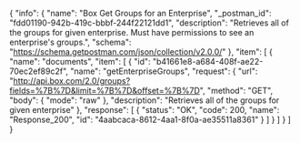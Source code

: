 {
  "info": {
    "name": "Box Get Groups for an Enterprise",
    "_postman_id": "fdd01190-942b-419c-bbbf-244f22121dd1",
    "description": "Retrieves all of the groups for given enterprise. Must have permissions to see an enterprise's groups.",
    "schema": "https://schema.getpostman.com/json/collection/v2.0.0/"
  },
  "item": [
    {
      "name": "documents",
      "item": [
        {
          "id": "b41661e8-a684-408f-ae22-70ec2ef89c2f",
          "name": "getEnterpriseGroups",
          "request": {
            "url": "http://api.box.com/2.0/groups?fields=%7B%7D&limit=%7B%7D&offset=%7B%7D",
            "method": "GET",
            "body": {
              "mode": "raw"
            },
            "description": "Retrieves all of the groups for given enterprise"
          },
          "response": [
            {
              "status": "OK",
              "code": 200,
              "name": "Response_200",
              "id": "4aabcaca-8612-4aa1-8f0a-ae35511a8361"
            }
          ]
        }
      ]
    }
  ]
}